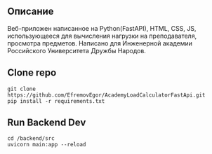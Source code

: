 ## Описание
Веб-приложен написанное на Python(FastAPI), HTML, CSS, JS, использующееся для вычисления нагрузки на преподавателя, просмотра предметов. Написано для Инженерной академии Российского Университета Дружбы Народов.
## Clone repo
    git clone https://github.com/EfremovEgor/AcademyLoadCalculatorFastApi.git
    pip install -r requirements.txt
## Run Backend Dev
	cd /backend/src
    uvicorn main:app --reload 

